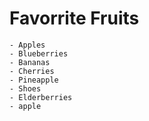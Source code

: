 # Favorrite Fruits


```  
- Apples
- Blueberries
- Bananas
- Cherries
- Pineapple
- Shoes
- Elderberries
- apple

```